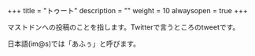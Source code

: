 +++
title = "トゥート"
description = ""
weight = 10
alwaysopen = true
+++

マストドンへの投稿のことを指します。Twitterで言うところのtweetです。

日本語(im@s)では「あふぅ」と呼びます。
